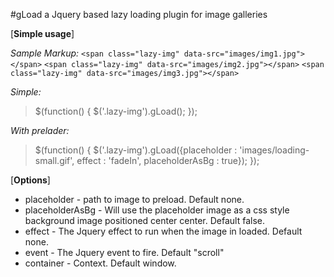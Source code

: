 #gLoad a Jquery based lazy loading plugin for image galleries

[**Simple usage**]

*Sample Markup:*
`<span class="lazy-img" data-src="images/img1.jpg"></span>`
`<span class="lazy-img" data-src="images/img2.jpg"></span>`
`<span class="lazy-img" data-src="images/img3.jpg"></span>`

*Simple:*
> $(function() {
>    $('.lazy-img').gLoad();
> });

*With prelader:*
> $(function() {
>    $('.lazy-img').gLoad({placeholder : 'images/loading-small.gif', effect : 'fadeIn', placeholderAsBg : true});
> });

[**Options**]

* placeholder - path to image to preload. Default none.
* placeholderAsBg - Will use the placeholder image as a css style background image positioned center center. Default false.
* effect - The Jquery effect to run when the image in loaded. Default none.
* event - The Jquery event to fire. Default "scroll"
* container - Context. Default window.
